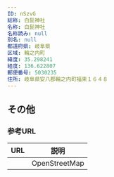 ```yaml
---
ID: nSzvG
総称: 白髭神社
名称: 白髭神社
名称読み: null
別名: null
都道府県: 岐阜県
区域: 輪之内町
緯度: 35.298241
経度: 136.622807
郵便番号: 5030235
住所: 岐阜県安八郡輪之内町福束１６４８
---
```


## その他

### 参考URL

| URL | 説明          |
| --- | ------------- |
|     | OpenStreetMap |
